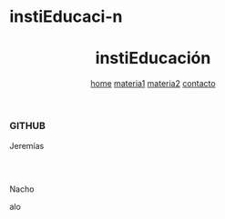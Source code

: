# instiEducaci-n
<!DOCTYPE html>
<html lang="en">
<head>
    <meta charset="UTF-8">
    <meta name="viewport" content="width=device-width, initial-scale=1.0">
    <title>Document</title>
    <link rel="stylesheet" href="syles.css">
</head>
<body>
    <main>
    <header>
        <h1>instiEducación</h1>
        <nav>
            <a href="index.html">home</a>
            <a href="materia1.html">materia1</a>
            <a href="materia2.html">materia2</a>
            <a href="">contacto</a>
        </nav>
    </header>   
</main>
    <footer>
    <div class="footer-container">
      <div class="footer-section">
        <h3>GITHUB</h3>
        <p>Jeremías</p>
      </div>
      <div class="footer-section">
<h3>&nbsp;</h3> <!-- espacio en blanco para mantener alineación -->
        <p>Nacho</p>
      </div>
    </div>
  </footer>

</body>
</html>alo 
